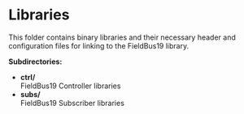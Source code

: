 # Libraries

This folder contains binary libraries and their necessary header and configuration files for linking to the FieldBus19 library.

**Subdirectories:**
* **ctrl/**<br>
FieldBus19 Controller libraries
* **subs/**<br>
FieldBus19 Subscriber libraries

